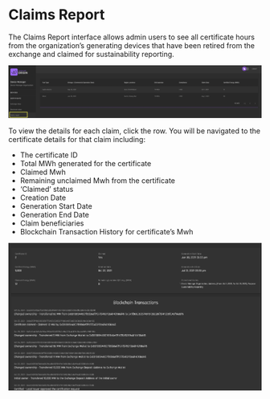 # Claims Report

The Claims Report interface allows admin users to see all certificate hours from the organization’s generating devices that have been retired from the exchange and claimed for sustainability reporting. 

![certificate-claimsreport](../images/certificates/certificate-claimsreport.png)  

To view the details for each claim, click the row. You will be navigated to the certificate details for that claim including:
- The certificate ID
- Total MWh generated for the certificate
- Claimed Mwh
- Remaining unclaimed Mwh from the certificate
- ‘Claimed’ status
- Creation Date
- Generation Start Date
- Generation End Date
- Claim beneficiaries
- Blockchain Transaction History for certificate’s Mwh

![certificate-certdetails](../images/certificates/certificate-certdetails.png)